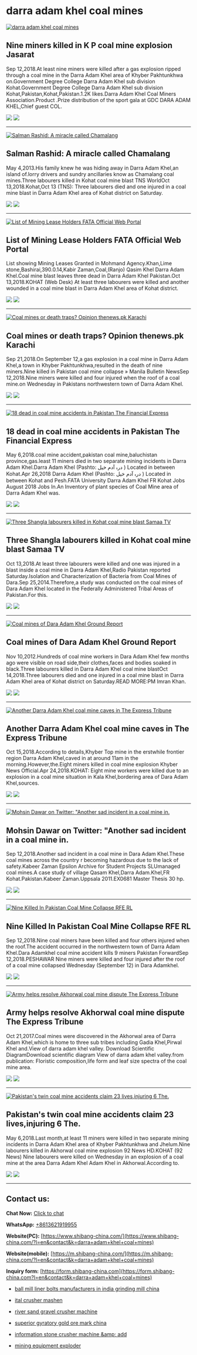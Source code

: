 # darra adam khel coal mines

<a href="https://swt.shibang-china.com/?l=en&img&k=darra+adam+khel+coal+mines" target="_blank">![darra adam khel coal mines](http://static.shibang-china.com/all-800x300/555.jpg)</a>

## Nine miners killed in K P coal mine explosion Jasarat
Sep 12,2018.At least nine miners were killed after a gas explosion ripped through a coal mine in the Darra Adam Khel area of Khyber Pakhtunkhwa on.Government Degree College Darra Adam Khel sub division Kohat.Government Degree College Darra Adam Khel sub division Kohat,Pakistan,Kohat,Pakistan.1.2K likes.Darra Adam Khel Coal Miners Association.Product .Prize distribution of the sport gala at GDC DARA ADAM KHEL,Chief guest COL.


<a href="https://whatsapp.shibangsoft.com/WhatsApp.php" target="_blank" title="WhatsApp">![](http://static.shibang-china.com/icon/whatsapp.png)</a> <a href="https://swt.shibang-china.com/?l=en&icon&k=darra+adam+khel+coal+mines" target="_blank">![](http://static.shibang-china.com/icon/chat-en.png)</a>

---

<a href="https://swt.shibang-china.com/?l=en&img&k=darra+adam+khel+coal+mines" target="_blank">![Salman Rashid: A miracle called Chamalang](http://static.shibang-china.com/all-800x300/1504.jpg)</a>

## Salman Rashid: A miracle called Chamalang
May 4,2013.His family knew he was hiding away in Darra Adam Khel,an island of.lorry drivers and sundry ancillaries know as Chamalang coal mines.Three labourers killed in Kohat coal mine blast TNS WorldOct 13,2018.Kohat,Oct 13 (TNS): Three labourers died and one injured in a coal mine blast in Darra Adam Khel area of Kohat district on Saturday.


<a href="https://whatsapp.shibangsoft.com/WhatsApp.php" target="_blank" title="WhatsApp">![](http://static.shibang-china.com/icon/whatsapp.png)</a> <a href="https://swt.shibang-china.com/?l=en&icon&k=darra+adam+khel+coal+mines" target="_blank">![](http://static.shibang-china.com/icon/chat-en.png)</a>

---

<a href="https://swt.shibang-china.com/?l=en&img&k=darra+adam+khel+coal+mines" target="_blank">![List of Mining Lease Holders FATA Official Web Portal](http://static.shibang-china.com/all-800x300/383.jpg)</a>

## List of Mining Lease Holders FATA Official Web Portal
List showing Mining Leases Granted in Mohmand Agency.Khan,Lime stone,Bashirai,390.0.14,Kabir Zaman,Coal,(Ranjo) Qasim Khel Darra Adam Khel.Coal mine blast leaves three dead in Darra Adam Khel Pakistan.Oct 13,2018.KOHAT (Web Desk) At least three labourers were killed and another wounded in a coal mine blast in Darra Adam Khel area of Kohat district.


<a href="https://whatsapp.shibangsoft.com/WhatsApp.php" target="_blank" title="WhatsApp">![](http://static.shibang-china.com/icon/whatsapp.png)</a> <a href="https://swt.shibang-china.com/?l=en&icon&k=darra+adam+khel+coal+mines" target="_blank">![](http://static.shibang-china.com/icon/chat-en.png)</a>

---

<a href="https://swt.shibang-china.com/?l=en&img&k=darra+adam+khel+coal+mines" target="_blank">![Coal mines or death traps? Opinion thenews.pk Karachi](http://static.shibang-china.com/all-800x300/164.jpg)</a>

## Coal mines or death traps? Opinion thenews.pk Karachi
Sep 21,2018.On September 12,a gas explosion in a coal mine in Darra Adam Khel,a town in Khyber Pakhtunkhwa,resulted in the death of nine miners.Nine killed in Pakistan coal mine collapse » Manila Bulletin NewsSep 12,2018.Nine miners were killed and four injured when the roof of a coal mine.on Wednesday in Pakistans northwestern town of Darra Adam Khel.


<a href="https://whatsapp.shibangsoft.com/WhatsApp.php" target="_blank" title="WhatsApp">![](http://static.shibang-china.com/icon/whatsapp.png)</a> <a href="https://swt.shibang-china.com/?l=en&icon&k=darra+adam+khel+coal+mines" target="_blank">![](http://static.shibang-china.com/icon/chat-en.png)</a>

---

<a href="https://swt.shibang-china.com/?l=en&img&k=darra+adam+khel+coal+mines" target="_blank">![18 dead in coal mine accidents in Pakistan The Financial Express](http://static.shibang-china.com/all-800x300/1366.jpg)</a>

## 18 dead in coal mine accidents in Pakistan The Financial Express
May 6,2018.coal mine accident,pakistan coal mine,baluchistan province,gas.least 11 miners died in two separate mining incidents in Darra Adam Khel.Darra Adam Khel (Pashto: درہ آدم خیل ) Located in between Kohat.Apr 26,2018 Darra Adam Khel (Pashto: درہ آدم خیل ) Located in between Kohat and Pesh.FATA University Darra Adam Khel FR Kohat Jobs August 2018 Jobs In.An Inventory of plant species of Coal Mine area of Darra Adam Khel was.


<a href="https://whatsapp.shibangsoft.com/WhatsApp.php" target="_blank" title="WhatsApp">![](http://static.shibang-china.com/icon/whatsapp.png)</a> <a href="https://swt.shibang-china.com/?l=en&icon&k=darra+adam+khel+coal+mines" target="_blank">![](http://static.shibang-china.com/icon/chat-en.png)</a>

---

<a href="https://swt.shibang-china.com/?l=en&img&k=darra+adam+khel+coal+mines" target="_blank">![Three Shangla labourers killed in Kohat coal mine blast Samaa TV](http://static.shibang-china.com/all-800x300/1315.jpg)</a>

## Three Shangla labourers killed in Kohat coal mine blast Samaa TV
Oct 13,2018.At least three labourers were killed and one was injured in a blast inside a coal mine in Darra Adam Khel,Radio Pakistan reported Saturday.Isolation and Characterization of Bacteria from Coal Mines of Dara.Sep 25,2014.Therefore,a study was conducted on the coal mines of Dara Adam Khel located in the Federally Administered Tribal Areas of Pakistan.For this.


<a href="https://whatsapp.shibangsoft.com/WhatsApp.php" target="_blank" title="WhatsApp">![](http://static.shibang-china.com/icon/whatsapp.png)</a> <a href="https://swt.shibang-china.com/?l=en&icon&k=darra+adam+khel+coal+mines" target="_blank">![](http://static.shibang-china.com/icon/chat-en.png)</a>

---

<a href="https://swt.shibang-china.com/?l=en&img&k=darra+adam+khel+coal+mines" target="_blank">![Coal mines of Dara Adam Khel Ground Report](http://static.shibang-china.com/all-800x300/1502.jpg)</a>

## Coal mines of Dara Adam Khel Ground Report
Nov 10,2012.Hundreds of coal mine workers in Dara Adam Khel few months ago were visible on road side,their clothes,faces and bodies soaked in black.Three labourers killed in Darra Adam Khel coal mine blastOct 14,2018.Three labourers died and one injured in a coal mine blast in Darra Adam Khel area of Kohat district on Saturday.READ MORE:PM Imran Khan.


<a href="https://whatsapp.shibangsoft.com/WhatsApp.php" target="_blank" title="WhatsApp">![](http://static.shibang-china.com/icon/whatsapp.png)</a> <a href="https://swt.shibang-china.com/?l=en&icon&k=darra+adam+khel+coal+mines" target="_blank">![](http://static.shibang-china.com/icon/chat-en.png)</a>

---

<a href="https://swt.shibang-china.com/?l=en&img&k=darra+adam+khel+coal+mines" target="_blank">![Another Darra Adam Khel coal mine caves in The Express Tribune](http://static.shibang-china.com/all-800x300/370.jpg)</a>

## Another Darra Adam Khel coal mine caves in The Express Tribune
Oct 15,2018.According to details,Khyber Top mine in the erstwhile frontier region Darra Adam Khel,caved in at around 11am in the morning.However,the.Eight miners killed in coal mine explosion Khyber News Official.Apr 24,2018.KOHAT: Eight mine workers were killed due to an explosion in a coal mine situation in Kala Khel,bordering area of Dara Adam Khel,sources.


<a href="https://whatsapp.shibangsoft.com/WhatsApp.php" target="_blank" title="WhatsApp">![](http://static.shibang-china.com/icon/whatsapp.png)</a> <a href="https://swt.shibang-china.com/?l=en&icon&k=darra+adam+khel+coal+mines" target="_blank">![](http://static.shibang-china.com/icon/chat-en.png)</a>

---

<a href="https://swt.shibang-china.com/?l=en&img&k=darra+adam+khel+coal+mines" target="_blank">![Mohsin Dawar on Twitter: &quot;Another sad incident in a coal mine in.](http://static.shibang-china.com/all-800x300/191.jpg)</a>

## Mohsin Dawar on Twitter: &quot;Another sad incident in a coal mine in.
Sep 12,2018.Another sad incident in a coal mine in Dara Adam Khel.These coal mines across the country r becoming hazardous due to the lack of safety.Kabeer Zaman Epsilon Archive for Student Projects SLUmanaged coal mines.A case study of village Qasam Khel,Darra Adam.Khel,FR Kohat.Pakistan.Kabeer Zaman.Uppsala 2011.EX0681 Master Thesis 30 hp.


<a href="https://whatsapp.shibangsoft.com/WhatsApp.php" target="_blank" title="WhatsApp">![](http://static.shibang-china.com/icon/whatsapp.png)</a> <a href="https://swt.shibang-china.com/?l=en&icon&k=darra+adam+khel+coal+mines" target="_blank">![](http://static.shibang-china.com/icon/chat-en.png)</a>

---

<a href="https://swt.shibang-china.com/?l=en&img&k=darra+adam+khel+coal+mines" target="_blank">![Nine Killed In Pakistan Coal Mine Collapse RFE RL](http://static.shibang-china.com/all-800x300/1209.jpg)</a>

## Nine Killed In Pakistan Coal Mine Collapse RFE RL
Sep 12,2018.Nine coal miners have been killed and four others injured when the roof.The accident occurred in the northwestern town of Darra Adam Khel.Dara Adamkhel coal mine accident kills 9 miners Pakistan ForwardSep 12,2018.PESHAWAR Nine miners were killed and four injured after the roof of a coal mine collapsed Wednesday (September 12) in Dara Adamkhel.


<a href="https://whatsapp.shibangsoft.com/WhatsApp.php" target="_blank" title="WhatsApp">![](http://static.shibang-china.com/icon/whatsapp.png)</a> <a href="https://swt.shibang-china.com/?l=en&icon&k=darra+adam+khel+coal+mines" target="_blank">![](http://static.shibang-china.com/icon/chat-en.png)</a>

---

<a href="https://swt.shibang-china.com/?l=en&img&k=darra+adam+khel+coal+mines" target="_blank">![Army helps resolve Akhorwal coal mine dispute The Express Tribune](http://static.shibang-china.com/all-800x300/1262.jpg)</a>

## Army helps resolve Akhorwal coal mine dispute The Express Tribune
Oct 21,2017.Coal mines were discovered in the Akhorwal area of Darra Adam Khel,which is home to three sub tribes including Gadia Khel,Pirwal Khel and.View of darra adam khel valley. Download Scientific DiagramDownload scientific diagram View of darra adam khel valley.from publication: Floristic composition,life form and leaf size spectra of the coal mine area.


<a href="https://whatsapp.shibangsoft.com/WhatsApp.php" target="_blank" title="WhatsApp">![](http://static.shibang-china.com/icon/whatsapp.png)</a> <a href="https://swt.shibang-china.com/?l=en&icon&k=darra+adam+khel+coal+mines" target="_blank">![](http://static.shibang-china.com/icon/chat-en.png)</a>

---

<a href="https://swt.shibang-china.com/?l=en&img&k=darra+adam+khel+coal+mines" target="_blank">![Pakistan&#39;s twin coal mine accidents claim 23 lives,injuring 6 The.](http://static.shibang-china.com/all-800x300/996.jpg)</a>

## Pakistan&#39;s twin coal mine accidents claim 23 lives,injuring 6 The.
May 6,2018.Last month,at least 11 miners were killed in two separate mining incidents in Darra Adam Khel area of Khyber Pakhtunkhwa and Jhelum.Nine labourers killed in Akhorwal coal mine explosion 92 News HD.KOHAT (92 News) Nine labourers were killed on Wednesday in an explosion of a coal mine at the area Darra Adam Khel Adam Khel in Akhorwal.According to.


<a href="https://whatsapp.shibangsoft.com/WhatsApp.php" target="_blank" title="WhatsApp">![](http://static.shibang-china.com/icon/whatsapp.png)</a> <a href="https://swt.shibang-china.com/?l=en&icon&k=darra+adam+khel+coal+mines" target="_blank">![](http://static.shibang-china.com/icon/chat-en.png)</a>

---
## Contact us:

**Chat Now:** [Click to chat](https://swt.shibang-china.com?l=en&contact&k=darra+adam+khel+coal+mines)

**WhatsApp:**  [+8613621919955](https://whatsapp.shibangsoft.com/WhatsApp.php)

**Website(PC):** [https://www.shibang-china.com/](https://www.shibang-china.com/?l=en&contact&k=darra+adam+khel+coal+mines)

**Website(mobile):** [https://m.shibang-china.com/](https://m.shibang-china.com/?l=en&contact&k=darra+adam+khel+coal+mines)

**Inquiry form:** [https://form.shibang-china.com](https://form.shibang-china.com?l=en&contact&k=darra+adam+khel+coal+mines)

* [ball mill liner bolts manufacturers in india grinding mill china](../126/ball%20mill%20liner%20bolts%20manufacturers%20in%20india%20grinding%20mill%20china.md)

* [ital crusher mashen](../128/ital%20crusher%20mashen.md)

* [river sand gravel crusher machine](../131/river%20sand%20gravel%20crusher%20machine.md)

* [superior gyratory gold ore mark china](../136/superior%20gyratory%20gold%20ore%20mark%20china.md)

* [information stone crusher machine &amp;amp; add](../132/information%20stone%20crusher%20machine%20%26amp%3Bamp%3B%20add.md)

* [mining equipment exploder](../136/mining%20equipment%20exploder.md)